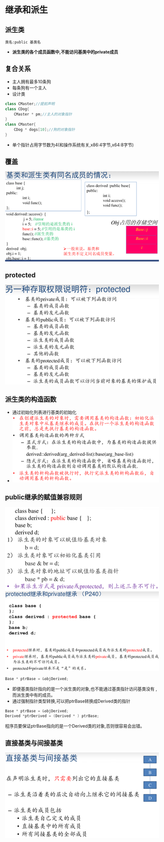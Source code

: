 # 继承和派生
## 派生类
```类名:public 基类名```
- **派生类的各个成员函数中,不能访问基类中的private成员**

## 复合关系
- 主人拥有最多10条狗
- 每条狗有一个主人
- 设计类
```c++
class CMaster;//提前声明
class CDog{
    CMaster * pm;//主人的对象指针
}
class CMaster{
    CDog * dogs[10];//狗的对象指针
}
```
- 单个指针占用字节数为4(和操作系统有关,x86:4字节,x64:8字节)

## 覆盖
![](imgs/覆盖.png)

## protected
![](imgs/protected.png)

## 派生类的构造函数
- 通过初始化列表进行基类的初始化
- ![](imgs/派生类的构造函数.png)

## public继承的赋值兼容规则
![](imgs/public继承的赋值兼容规则.png)
![](imgs/protected继承和private继承.png)
```c++
Base * ptrBase = &objDerived;
```
- 即便基类指针指向的是一个派生类的对象,也不能通过基类指针访问基类没有
,而派生类中有的成员。
- 通过强制指针类型转换,可以把ptrBase转换成Derived类的指针
```c++
Base * ptrBase = &objDerived;
Derived *ptrDerived = (Derived * ) ptrBase;
```
程序员要保证ptrBase指向的是一个Derived类的对象,否则很容易会出错。

## 直接基类与间接基类
![](imgs/直接基类与间接基类.png)

